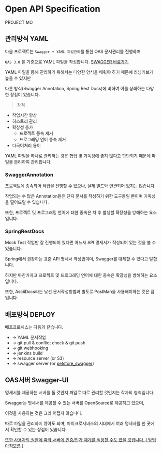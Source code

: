 # Open API Specification

PROJECT MO



## 관리방식 YAML

다음 프로젝트는 `Swagger + YAML 파일관리`를 통한 OAS 문서관리를 진행하며

`OAS 3.0` 을 기준으로 YAML 파일을 작성합니다. [SWAGGER 바로가기](https://swagger.io/docs/specification/about/)

YAML 파일을 통해 관리하기 위해서는 다양한 양식을 배워야 하기 때문에 러닝커브가 높을 수 있지만

다른 방식(Swagger Annotation, Spring Rest Docs)에 비하여 이를 상쇄하는 다양한 장점이 있습니다.



> 장점

- 작업시간 향상
- 히스토리 관리
- 확장성 증가
  - 프로젝트 종속 제거
  - 프로그래밍 언어 종속 제거
- 다국어처리 용이



YAML 파일을 하나로 관리하는 것은 협업 및 가독성에 좋지 않다고 판단되기 때문에 파일을 분리하여 관리합니다.



### SwaggerAnnotation

프로젝트에 종속되어 작업을 진행할 수 있으나, 실제 빌드와 연관되어 있지는 않습니다.

작업되는 수 많은 Annotation들은 단지 문서를 작성하기 위한 도구들일 뿐이며 가독성을 떨어뜨릴 수 있습니다.

또한, 프로젝트 및 프로그래밍 언어에 대한 종속은 차 후 발생할 확장성을 방해하는 요소입니다.



### SpringRestDocs

Mock Test 작업만 잘 진행되어 있다면 어느새 API 명세서가 작성되어 있는 것을 볼 수 있습니다.

Spring에서 권장하는 표준 API 명세서 작성법이며, Swagger를 대체할 수 있다고 말합니다.

하지만 마찬가지고 프로젝트 및 프로그래밍 언어에 대한 종속은 확장성을 방해하는 요소입니다.

또한, AsciiDocs라는 낯선 문서작성방법과 별도로 PostMan을 사용해야하는 것은 덤입니다.



## 배포방식 DEPLOY

배포프로세스는 다음과 같습니다.

- -> YAML 문서작업
- -> git pull & conflict check & git push
- -> git webhooking
- -> jenkins build
- -> resource server (or S3)
- -> swagger server (or [petstore_swagger](http://petstore.swagger.io/))



## OAS서버 Swagger-UI

명세서를 제공하는 서버를 둘 것인지 파일로 따로 관리할 것인지는 각자의 영역입니다.

Swagger는 명세서를 제공할 수 있는 서버를 OpenSource로 제공하고 있으며, 

이것을 사용하는 것은 그리 어렵지 않습니다.

따로 파일을 관리하지 않아도 되며, 마이크로서비스의 시대에서 여러 명세서를 한 곳에서 확인할 수 있는 장점이 있습니다.

<u>또한 사용자의 권한에 따라 서버에 인증/인가 체계를 적용할 수도 있을 것입니다. ( 방법아직모름 )</u>

